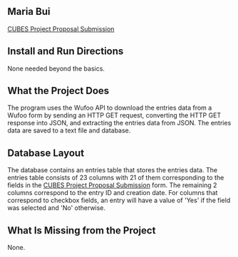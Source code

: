 ## Maria Bui
[CUBES Project Proposal Submission](https://mbui.wufoo.com/forms/cubes-project-proposal-submission)

## Install and Run Directions
None needed beyond the basics.

## What the Project Does
The program uses the Wufoo API to download the entries data from a Wufoo form by sending an HTTP GET request, converting the HTTP GET response into JSON, and extracting the entries data from JSON. The entries data are saved to a text file and database.

## Database Layout
The database contains an entries table that stores the entries data. The entries table consists of 23 columns with 21 of them corresponding to the fields in the [CUBES Project Proposal Submission](https://mbui.wufoo.com/forms/cubes-project-proposal-submission) form. The remaining 2 columns correspond to the entry ID and creation date. For columns that correspond to checkbox fields, an entry will have a value of 'Yes' if the field was selected and 'No' otherwise.

## What Is Missing from the Project
None.